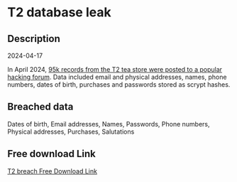 # T2 database leak

## Description

2024-04-17

In April 2024, <a href="https://www.cyberdaily.au/security/10446-t2-scalded-by-alleged-data-breach-affecting-more-than-80-000-customers" target="_blank" rel="noopener">95k records from the T2 tea store were posted to a popular hacking forum</a>. Data included email and physical addresses, names, phone numbers, dates of birth, purchases and passwords stored as scrypt hashes.

## Breached data

Dates of birth, Email addresses, Names, Passwords, Phone numbers, Physical addresses, Purchases, Salutations

## Free download Link

[T2 breach Free Download Link](https://tinyurl.com/2b2k277t)